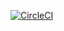 [![CircleCI](https://dl.circleci.com/status-badge/img/circleci/6ybDDfWc5ZGmLz2VaD8hWF/NUdVo2A2q8i2obMtNvysa9/tree/master.svg?style=svg)](https://dl.circleci.com/status-badge/redirect/circleci/6ybDDfWc5ZGmLz2VaD8hWF/NUdVo2A2q8i2obMtNvysa9/tree/master)
